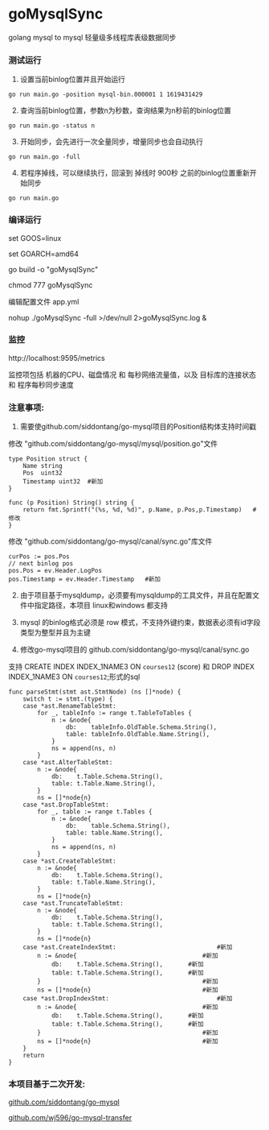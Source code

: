# goMysqlSync
golang mysql to mysql 轻量级多线程库表级数据同步

### 测试运行
1. 设置当前binlog位置并且开始运行  

`go run main.go -position mysql-bin.000001 1 1619431429`

2. 查询当前binlog位置，参数n为秒数，查询结果为n秒前的binlog位置

`go run main.go -status n`

3. 开始同步，会先进行一次全量同步，增量同步也会自动执行       

`go run main.go -full`

4. 若程序掉线，可以继续执行，回滚到 掉线时 900秒 之前的binlog位置重新开始同步

`go run main.go`

### 编译运行

set GOOS=linux

set GOARCH=amd64

go build -o "goMysqlSync"

chmod 777 goMysqlSync

编辑配置文件 app.yml

nohup ./goMysqlSync  -full  >/dev/null 2>goMysqlSync.log & 

### 监控

http://localhost:9595/metrics

监控项包括 机器的CPU、磁盘情况 和 每秒网络流量值，以及 目标库的连接状态 和 程序每秒同步速度

### 注意事项:

1. 需要使github.com/siddontang/go-mysql项目的Position结构体支持时间戳

修改 "github.com/siddontang/go-mysql/mysql/position.go"文件  
``` 
type Position struct {
	Name string
	Pos  uint32
	Timestamp uint32  #新加
}

func (p Position) String() string {
	return fmt.Sprintf("(%s, %d, %d)", p.Name, p.Pos,p.Timestamp)   #修改
}
```
修改 "github.com/siddontang/go-mysql/canal/sync.go"库文件  
```
curPos := pos.Pos
// next binlog pos
pos.Pos = ev.Header.LogPos
pos.Timestamp = ev.Header.Timestamp   #新加
```

2. 由于项目基于mysqldump，必须要有mysqldump的工具文件，并且在配置文件中指定路径，本项目 linux和windows 都支持

3. mysql 的binlog格式必须是 row 模式，不支持外键约束，数据表必须有id字段类型为整型并且为主键

4. 修改go-mysql项目的 github.com/siddontang/go-mysql/canal/sync.go

支持 CREATE INDEX INDEX_1NAME3 ON `courses12`  (score) 和 DROP INDEX INDEX_1NAME3 ON `courses12`;形式的sql

```
func parseStmt(stmt ast.StmtNode) (ns []*node) {
	switch t := stmt.(type) {
	case *ast.RenameTableStmt:
		for _, tableInfo := range t.TableToTables {
			n := &node{
				db:    tableInfo.OldTable.Schema.String(),
				table: tableInfo.OldTable.Name.String(),
			}
			ns = append(ns, n)
		}
	case *ast.AlterTableStmt:
		n := &node{
			db:    t.Table.Schema.String(),
			table: t.Table.Name.String(),
		}
		ns = []*node{n}
	case *ast.DropTableStmt:
		for _, table := range t.Tables {
			n := &node{
				db:    table.Schema.String(),
				table: table.Name.String(),
			}
			ns = append(ns, n)
		}
	case *ast.CreateTableStmt:
		n := &node{
			db:    t.Table.Schema.String(),
			table: t.Table.Name.String(),
		}
		ns = []*node{n}
	case *ast.TruncateTableStmt:
		n := &node{
			db:    t.Table.Schema.String(),
			table: t.Table.Schema.String(),
		}
		ns = []*node{n}
	case *ast.CreateIndexStmt:                            #新加
		n := &node{                                   #新加
			db:    t.Table.Schema.String(),       #新加
			table: t.Table.Schema.String(),       #新加
		}                                             #新加
		ns = []*node{n}                               #新加
	case *ast.DropIndexStmt:                              #新加
		n := &node{                                   #新加
			db:    t.Table.Schema.String(),       #新加
			table: t.Table.Schema.String(),       #新加
		}                                             #新加
		ns = []*node{n}	                              #新加
	}                          
	return
}
```

### 本项目基于二次开发:
<a href="https://github.com/go-mysql-org/go-mysql" target="_blank">github.com/siddontang/go-mysql</a>

<a href="https://github.com/wj596/go-mysql-transfer" target="_blank">github.com/wj596/go-mysql-transfer</a>

